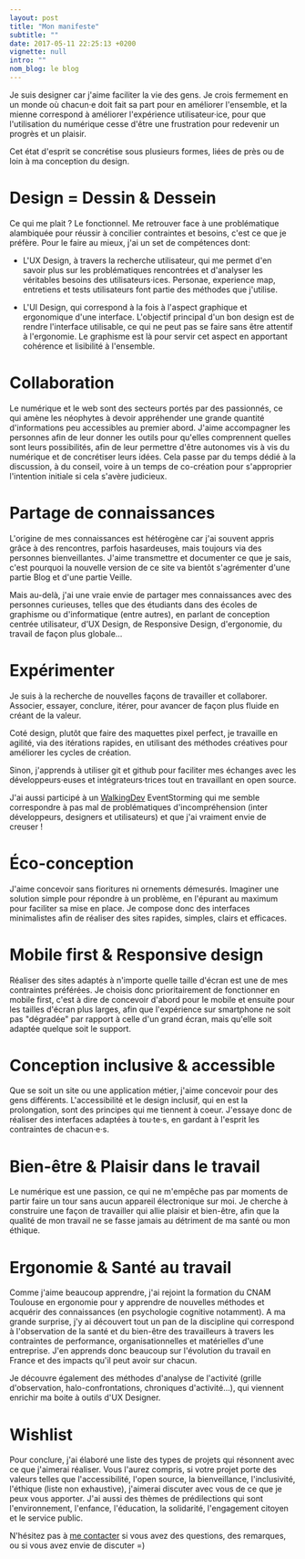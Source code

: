 ```yaml
---
layout: post
title: "Mon manifeste"
subtitle: ""
date: 2017-05-11 22:25:13 +0200
vignette: null
intro: ""
nom_blog: le blog
---
```

Je suis designer car j'aime faciliter la vie des gens. Je crois fermement en un monde où chacun·e doit fait sa part pour en améliorer l'ensemble, et la mienne correspond à améliorer l'expérience utilisateur·ice, pour que l'utilisation du numérique cesse d'être une frustration pour redevenir un progrès et un plaisir.

Cet état d'esprit se concrétise sous plusieurs formes, liées de près ou de loin à ma conception du design.

# Design = Dessin & Dessein

Ce qui me plait ? Le fonctionnel. Me retrouver face à une problématique alambiquée pour réussir à concilier contraintes et besoins, c'est ce que je préfère. Pour le faire au mieux, j'ai un set de compétences dont:

- L'UX Design, à travers la recherche utilisateur, qui me permet d'en savoir plus sur les problématiques rencontrées et d'analyser les véritables besoins des utilisateurs·ices. Personae, experience map, entretiens et tests utilisateurs font partie des méthodes que j'utilise.

- L'UI Design, qui correspond à la fois à l'aspect graphique et ergonomique d'une interface. L'objectif principal d'un bon design est de rendre l'interface utilisable, ce qui ne peut pas se faire sans être attentif à l'ergonomie. Le graphisme est là pour servir cet aspect en apportant cohérence et lisibilité à l'ensemble.

# Collaboration

Le numérique et le web sont des secteurs portés par des passionnés, ce qui amène les néophytes à devoir appréhender une grande quantité d'informations peu accessibles au premier abord. J'aime accompagner les personnes afin de leur donner les outils pour qu'elles comprennent quelles sont leurs possibilités, afin de leur permettre d'être autonomes vis à vis du numérique et de concrétiser leurs idées. Cela passe par du temps dédié à la discussion, à du conseil, voire à un temps de co-création pour s'approprier l'intention initiale si cela s'avère judicieux.

# Partage de connaissances

L'origine de mes connaissances est hétérogène car j'ai souvent appris grâce à des rencontres, parfois hasardeuses, mais toujours via des personnes bienveillantes. J'aime transmettre et documenter ce que je sais, c'est pourquoi la nouvelle version de ce site va bientôt s'agrémenter d'une partie Blog et d'une partie Veille.

Mais au-delà, j'ai une vraie envie de partager mes connaissances avec des personnes curieuses, telles que des étudiants dans des écoles de graphisme ou d'informatique (entre autres), en parlant de conception centrée utilisateur, d'UX Design, de Responsive Design, d'ergonomie, du travail de façon plus globale…

# Expérimenter

Je suis à la recherche de nouvelles façons de travailler et collaborer. Associer, essayer, conclure, itérer, pour avancer de façon plus fluide en créant de la valeur.

Coté design, plutôt que faire des maquettes pixel perfect, je travaille en agilité, via des itérations rapides, en utilisant des méthodes créatives pour améliorer les cycles de création.

Sinon, j'apprends à utiliser git et github pour faciliter mes échanges avec les développeurs·euses et intégrateurs·trices tout en travaillant en open source.

J'ai aussi participé à un [WalkingDev](http://walkingdev.fr/) EventStorming qui me semble correspondre à pas mal de problématiques d'incompréhension (inter développeurs, designers et utilisateurs) et que j'ai vraiment envie de creuser !

# Éco-conception

J'aime concevoir sans fioritures ni ornements démesurés. Imaginer une solution simple pour répondre à un problème, en l'épurant au maximum pour faciliter sa mise en place. Je compose donc des interfaces minimalistes afin de réaliser des sites rapides, simples, clairs et efficaces.

# Mobile first & Responsive design

Réaliser des sites adaptés à n'importe quelle taille d'écran est une de mes contraintes préférées. Je choisis donc prioritairement de fonctionner en mobile first, c'est à dire de concevoir d'abord pour le mobile et ensuite pour les tailles d'écran plus larges, afin que l'expérience sur smartphone ne soit pas "dégradée" par rapport à celle d'un grand écran, mais qu'elle soit adaptée quelque soit le support.

# Conception inclusive & accessible

Que se soit un site ou une application métier, j'aime concevoir pour des gens différents. L'accessibilité et le design inclusif, qui en est la prolongation, sont des principes qui me tiennent à coeur. J'essaye donc de réaliser des interfaces adaptées à tou·te·s, en gardant à l'esprit les contraintes de chacun·e·s.

# Bien-être & Plaisir dans le travail

Le numérique est une passion, ce qui ne m'empêche pas par moments de partir faire un tour sans aucun appareil électronique sur moi.
Je cherche à construire une façon de travailler qui allie plaisir et bien-être, afin que la qualité de mon travail ne se fasse jamais au détriment de ma santé ou mon éthique.

# Ergonomie & Santé au travail

Comme j'aime beaucoup apprendre, j'ai rejoint la formation du CNAM Toulouse en ergonomie pour y apprendre de nouvelles méthodes et acquérir des connaissances (en psychologie cognitive notamment). A ma grande surprise, j'y ai découvert tout un pan de la discipline qui correspond à l'observation de la santé et du bien-être des travailleurs à travers les contraintes de performance, organisationnelles et matérielles d'une entreprise. J'en apprends donc beaucoup sur l'évolution du travail en France et des impacts qu'il peut avoir sur chacun.

Je découvre également des méthodes d'analyse de l'activité (grille d'observation, halo-confrontations, chroniques d'activité…), qui viennent enrichir ma boite à outils d'UX Designer.

# Wishlist

Pour conclure, j'ai élaboré une liste des types de projets qui résonnent avec ce que j'aimerai réaliser.
Vous l'aurez compris, si votre projet porte des valeurs telles que l'accessibilité, l'open source, la bienveillance, l'inclusivité, l'éthique (liste non exhaustive), j'aimerai discuter avec vous de ce que je peux vous apporter.
J'ai aussi des thèmes de prédilections qui sont l'environnement, l'enfance, l'éducation, la solidarité, l'engagement citoyen et le service public.

N'hésitez pas à [me contacter](http://www.maiwann.net/me_contacter/) si vous avez des questions, des remarques, ou si vous avez envie de discuter =)
